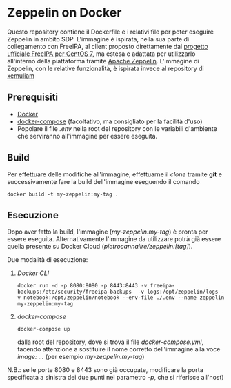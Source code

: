 # Zeppelin on Docker
Questo repository contiene il Dockerfile e i relativi file per poter eseguire Zeppelin in ambito SDP.
L'immagine è ispirata, nella sua parte di collegamento con FreeIPA, al client proposto direttamente dal [progetto ufficiale FreeIPA per CentOS 7](https://github.com/freeipa/freeipa-container/tree/centos-7-client), ma estesa e adattata per utilizzarlo all'interno della piattaforma tramite [Apache Zeppelin](https://zeppelin.apache.org/).
L'immagine di Zeppelin, con le relative funzionalità, è ispirata invece al repository di [xemuliam](https://hub.docker.com/r/xemuliam/zeppelin-base)


## Prerequisiti

 - [Docker](https://docs.docker.com/install/)
 - [docker-compose](https://docs.docker.com/compose/install/) (facoltativo, ma consigliato per la facilità d'uso)
 - Popolare il file *.env* nella root del repository con le variabili d'ambiente che serviranno all'immagine per essere eseguita.

## Build
Per effettuare delle modifiche all'immagine, effettuarne il *clone* tramite **git** e successivamente fare la build dell'immagine eseguendo il comando

    docker build -t my-zeppelin:my-tag .

## Esecuzione
Dopo aver fatto la build, l'immagine (*my-zeppelin:my-tag*) è pronta per essere eseguita. Alternativamente l'immagine da utilizzare potrà già essere quella presente su Docker Cloud (*pietrocannalire/zeppelin:[tag]*).

Due modalità di esecuzione:

 1. *Docker CLI*

	`docker run -d -p 8080:8080 -p 8443:8443 -v freeipa-backups:/etc/security/freeipa-backups  -v logs:/opt/zeppelin/logs -v notebook:/opt/zeppelin/notebook --env-file ./.env --name zeppelin my-zeppelin:my-tag`

 2. *docker-compose*

	`docker-compose up`

	dalla root del repository, dove si trova il file *docker-compose.yml*,
	facendo attenzione a sostituire il nome corretto dell'immagine alla voce *image: ...* (per esempio *my-zeppelin:my-tag*)

N.B.: se le porte 8080 e 8443 sono già occupate, modificare la porta specificata a sinistra dei due punti nel parametro *-p*, che si riferisce all'host)
